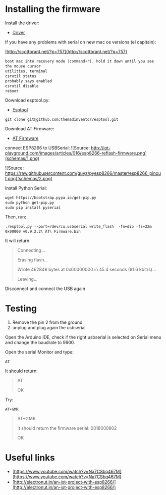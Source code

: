 # Installing the firmware

Install the driver:
* [Driver](http://www.prolific.com.tw/US/ShowProduct.aspx?p_id=229&pcid=41)

If you have any problems with serial on new mac os versions (el capitain):

[http://scottbrant.net/?p=757](http://scottbrant.net/?p=757)

```
boot mac into recovery mode (command+r). hold it down until you see the mouse cursor
utilities, terminal
csrutil status
probably says enabled
csrutil disable
reboot
```

Download esptool.py:
* [Esptool](https://github.com/themadinventor/esptool)

```
git clone git@github.com:themadinventor/esptool.git
```

Download AT Firmware:
* [AT Firmware](http://www.mediafire.com/download/bn1wpwmc4mcm48c/esp8266+Aplica%C3%A7%C3%A3o+%2B+firmware+%28Vers%C3%A3o+092+e+Lua%29.rar)

connect ESP8266 to USBSerial:
![Source: http://iot-playground.com/images/articles/016/esp8266-reflash-firmware.png](schemas/1.png)

![Source: https://raw.githubusercontent.com/guyz/pyesp8266/master/esp8266_pinout.png](schemas/2.png)

Install Python Serial:

```
wget https://bootstrap.pypa.io/get-pip.py
sudo python get-pip.py
sudo pip install pyserial
```

Then, run:
```
./esptool.py --port=/dev/cu.usbserial write_flash  -fm=dio -fs=32m 0x00000 v0.9.2.2\ AT\ Firmware.bin
```

It will return:
> Connecting...
> 
> Erasing flash...
> 
> Wrote 462848 bytes at 0x00000000 in 45.4 seconds (81.6 kbit/s)...
> 
> 
> Leaving...

Disconnect and connect the USB again


# Testing

1. Remove the pin 2 from the ground
2. unplug and plug again the usbserial

Open the Arduino IDE, check if the right usbserial is selected on Serial menu and change the baudrate to 9600.

Open the serial Monitor and type:

```
AT
```

It should return:

> AT
> 
> OK

Try:

```
AT+GMR
```

> AT+GMR
> 
> It should return the firmware serial:
> 0018000902
> 
> OK

# Useful links
* [https://www.youtube.com/watch?v=Na7CSbq467M](https://www.youtube.com/watch?v=Na7CSbq467M)
* [http://electronut.in/an-iot-project-with-esp8266/](http://electronut.in/an-iot-project-with-esp8266/)
